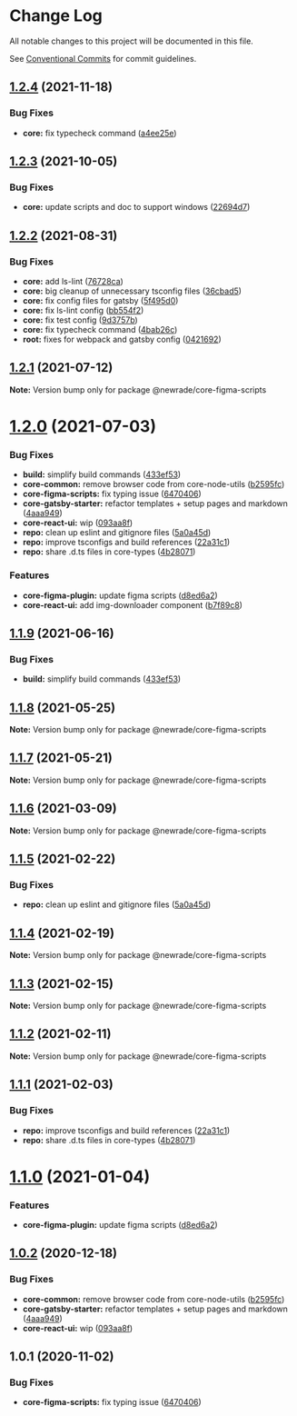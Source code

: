 # Change Log

All notable changes to this project will be documented in this file.

See [Conventional Commits](https://conventionalcommits.org) for commit guidelines.

## [1.2.4](https://github.com/newrade/newrade-core/compare/@newrade/core-figma-scripts@1.2.3...@newrade/core-figma-scripts@1.2.4) (2021-11-18)

### Bug Fixes

- **core:** fix typecheck command
  ([a4ee25e](https://github.com/newrade/newrade-core/commit/a4ee25eb09e9aee5d363acdf106f0420aeb9cf33))

## [1.2.3](https://github.com/newrade/newrade-core/compare/@newrade/core-figma-scripts@1.2.2...@newrade/core-figma-scripts@1.2.3) (2021-10-05)

### Bug Fixes

- **core:** update scripts and doc to support windows
  ([22694d7](https://github.com/newrade/newrade-core/commit/22694d7dd96f8d72669fa480f3a4354876e2f319))

## [1.2.2](https://github.com/newrade/newrade-core/compare/@newrade/core-figma-scripts@1.2.1...@newrade/core-figma-scripts@1.2.2) (2021-08-31)

### Bug Fixes

- **core:** add ls-lint
  ([76728ca](https://github.com/newrade/newrade-core/commit/76728ca9b5e340d7587f596e3e4ca373e788ca91))
- **core:** big cleanup of unnecessary tsconfig files
  ([36cbad5](https://github.com/newrade/newrade-core/commit/36cbad539a31dc00c8ab7cf12e6a1916692917a7))
- **core:** fix config files for gatsby
  ([5f495d0](https://github.com/newrade/newrade-core/commit/5f495d071b5e8f078d7be39f2618ecc57905273b))
- **core:** fix ls-lint config
  ([bb554f2](https://github.com/newrade/newrade-core/commit/bb554f2427845dc80b0cc0d4493874fac539cb5e))
- **core:** fix test config
  ([9d3757b](https://github.com/newrade/newrade-core/commit/9d3757be70590a7b59f536258c8c6bb9215e1076))
- **core:** fix typecheck command
  ([4bab26c](https://github.com/newrade/newrade-core/commit/4bab26c27b1f679dc8376b84347aa94d2d235eea))
- **root:** fixes for webpack and gatsby config
  ([0421692](https://github.com/newrade/newrade-core/commit/04216928e08cfdf9be562e8b0ac4263db22943ec))

## [1.2.1](https://github.com/newrade/newrade-core/compare/@newrade/core-figma-scripts@1.2.0...@newrade/core-figma-scripts@1.2.1) (2021-07-12)

**Note:** Version bump only for package @newrade/core-figma-scripts

# [1.2.0](https://github.com/newrade/newrade-core/compare/@newrade/core-figma-scripts@1.1.10...@newrade/core-figma-scripts@1.2.0) (2021-07-03)

### Bug Fixes

- **build:** simplify build commands
  ([433ef53](https://github.com/newrade/newrade-core/commit/433ef533f2812a73a9e4062f394b42f9c2c94ebf))
- **core-common:** remove browser code from core-node-utils
  ([b2595fc](https://github.com/newrade/newrade-core/commit/b2595fcc496d8876b0f658592a66659840d1ec92))
- **core-figma-scripts:** fix typing issue
  ([6470406](https://github.com/newrade/newrade-core/commit/6470406039821897e86b1edbb7477f80990c5a6f))
- **core-gatsby-starter:** refactor templates + setup pages and markdown
  ([4aaa949](https://github.com/newrade/newrade-core/commit/4aaa949750c94a939b35767f2bd3fb20b8fb2614))
- **core-react-ui:** wip
  ([093aa8f](https://github.com/newrade/newrade-core/commit/093aa8fb17d1c4b8aecca90142666984e239976d))
- **repo:** clean up eslint and gitignore files
  ([5a0a45d](https://github.com/newrade/newrade-core/commit/5a0a45d7d6e669dc6859f361093d6d5b1e3c5d09))
- **repo:** improve tsconfigs and build references
  ([22a31c1](https://github.com/newrade/newrade-core/commit/22a31c17608f6d6fda5ccd193588fd9194c68502))
- **repo:** share .d.ts files in core-types
  ([4b28071](https://github.com/newrade/newrade-core/commit/4b28071d704905c281b304a78c5888fbf5961de5))

### Features

- **core-figma-plugin:** update figma scripts
  ([d8ed6a2](https://github.com/newrade/newrade-core/commit/d8ed6a2a12c75760e3d0a262d61ace7517703028))
- **core-react-ui:** add img-downloader component
  ([b7f89c8](https://github.com/newrade/newrade-core/commit/b7f89c812ccecb97dab7e99cb31169fe8118bdfd))

## [1.1.9](https://github.com/newrade/newrade/compare/@newrade/core-figma-scripts@1.1.8...@newrade/core-figma-scripts@1.1.9) (2021-06-16)

### Bug Fixes

- **build:** simplify build commands
  ([433ef53](https://github.com/newrade/newrade/commit/433ef533f2812a73a9e4062f394b42f9c2c94ebf))

## [1.1.8](https://github.com/newrade/newrade/compare/@newrade/core-figma-scripts@1.1.7...@newrade/core-figma-scripts@1.1.8) (2021-05-25)

**Note:** Version bump only for package @newrade/core-figma-scripts

## [1.1.7](https://github.com/newrade/newrade/compare/@newrade/core-figma-scripts@1.1.6...@newrade/core-figma-scripts@1.1.7) (2021-05-21)

**Note:** Version bump only for package @newrade/core-figma-scripts

## [1.1.6](https://github.com/newrade/newrade/compare/@newrade/core-figma-scripts@1.1.5...@newrade/core-figma-scripts@1.1.6) (2021-03-09)

**Note:** Version bump only for package @newrade/core-figma-scripts

## [1.1.5](https://github.com/newrade/newrade/compare/@newrade/core-figma-scripts@1.1.4...@newrade/core-figma-scripts@1.1.5) (2021-02-22)

### Bug Fixes

- **repo:** clean up eslint and gitignore files
  ([5a0a45d](https://github.com/newrade/newrade/commit/5a0a45d7d6e669dc6859f361093d6d5b1e3c5d09))

## [1.1.4](https://github.com/newrade/newrade/compare/@newrade/core-figma-scripts@1.1.3...@newrade/core-figma-scripts@1.1.4) (2021-02-19)

**Note:** Version bump only for package @newrade/core-figma-scripts

## [1.1.3](https://github.com/newrade/newrade/compare/@newrade/core-figma-scripts@1.1.2...@newrade/core-figma-scripts@1.1.3) (2021-02-15)

**Note:** Version bump only for package @newrade/core-figma-scripts

## [1.1.2](https://github.com/newrade/newrade/compare/@newrade/core-figma-scripts@1.1.1...@newrade/core-figma-scripts@1.1.2) (2021-02-11)

**Note:** Version bump only for package @newrade/core-figma-scripts

## [1.1.1](https://github.com/newrade/newrade/compare/@newrade/core-figma-scripts@1.1.0...@newrade/core-figma-scripts@1.1.1) (2021-02-03)

### Bug Fixes

- **repo:** improve tsconfigs and build references
  ([22a31c1](https://github.com/newrade/newrade/commit/22a31c17608f6d6fda5ccd193588fd9194c68502))
- **repo:** share .d.ts files in core-types
  ([4b28071](https://github.com/newrade/newrade/commit/4b28071d704905c281b304a78c5888fbf5961de5))

# [1.1.0](https://github.com/newrade/newrade/compare/@newrade/core-figma-scripts@1.0.2...@newrade/core-figma-scripts@1.1.0) (2021-01-04)

### Features

- **core-figma-plugin:** update figma scripts
  ([d8ed6a2](https://github.com/newrade/newrade/commit/d8ed6a2a12c75760e3d0a262d61ace7517703028))

## [1.0.2](https://github.com/newrade/newrade/compare/@newrade/core-figma-scripts@1.0.1...@newrade/core-figma-scripts@1.0.2) (2020-12-18)

### Bug Fixes

- **core-common:** remove browser code from core-node-utils
  ([b2595fc](https://github.com/newrade/newrade/commit/b2595fcc496d8876b0f658592a66659840d1ec92))
- **core-gatsby-starter:** refactor templates + setup pages and markdown
  ([4aaa949](https://github.com/newrade/newrade/commit/4aaa949750c94a939b35767f2bd3fb20b8fb2614))
- **core-react-ui:** wip ([093aa8f](https://github.com/newrade/newrade/commit/093aa8fb17d1c4b8aecca90142666984e239976d))

## 1.0.1 (2020-11-02)

### Bug Fixes

- **core-figma-scripts:** fix typing issue
  ([6470406](https://github.com/newrade/newrade/commit/6470406039821897e86b1edbb7477f80990c5a6f))
